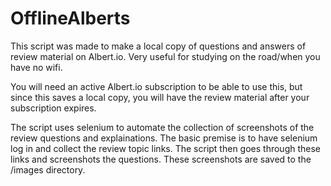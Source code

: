 # OfflineAlberts
  This script was made to make a local copy of questions and answers of review material on Albert.io. Very useful for studying on the road/when you have no wifi.

  You will need an active Albert.io subscription to be able to use this, but since this saves a local copy, you will have the review material after your subscription expires.

 The script uses selenium to automate the collection of screenshots of the review questions and explainations. The basic premise is to have selenium log in and collect the review topic links. The script then goes through these links and screenshots the questions. These screenshots are saved to the /images directory.

